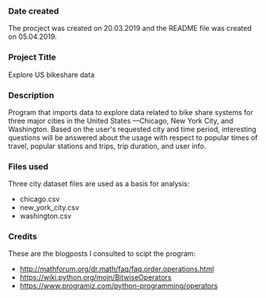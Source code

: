 ### Date created
The procject was created on 20.03.2019 and the README file was created on 05.04.2019.

### Project Title
Explore US bikeshare data

### Description
Program that imports data to explore data related to bike share systems for three major cities in the United States —Chicago, New York City, and Washington. Based on the user's requested city and time period, interesting questions will be answered about the usage with respect to popular times of travel,  popular stations and trips, trip duration, and user info.

### Files used
Three city dataset files are used as a basis for analysis:
* chicago.csv
* new_york_city.csv
* washington.csv

### Credits
These are the blogposts I consulted to scipt the program:
* http://mathforum.org/dr.math/faq/faq.order.operations.html
* https://wiki.python.org/moin/BitwiseOperators
* https://www.programiz.com/python-programming/operators
